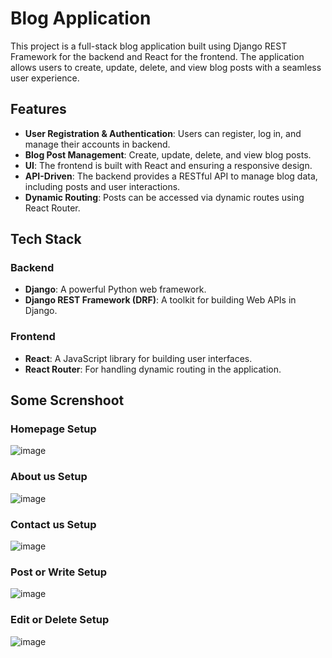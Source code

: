 # Blog Application

This project is a full-stack blog application built using Django REST Framework for the backend and React for the frontend. The application allows users to create, update, delete, and view blog posts with a seamless user experience.

## Features

- **User Registration & Authentication**: Users can register, log in, and manage their accounts in backend.
- **Blog Post Management**: Create, update, delete, and view blog posts.
- **UI**: The frontend is built with React and ensuring a responsive design.
- **API-Driven**: The backend provides a RESTful API to manage blog data, including posts and user interactions.
- **Dynamic Routing**: Posts can be accessed via dynamic routes using React Router.

## Tech Stack

### Backend
- **Django**: A powerful Python web framework.
- **Django REST Framework (DRF)**: A toolkit for building Web APIs in Django.


### Frontend
- **React**: A JavaScript library for building user interfaces.
- **React Router**: For handling dynamic routing in the application.


## Some Screnshoot

### Homepage Setup

![image](https://github.com/user-attachments/assets/e28efa14-02de-4d61-a3b5-af8bde77f6cd)

### About us Setup

![image](https://github.com/user-attachments/assets/83872171-1809-4f77-838f-8f65e1dde01b)

### Contact us Setup

![image](https://github.com/user-attachments/assets/cbc7c70f-95d8-49b7-8746-094ce7c3ff94)

### Post or Write Setup

![image](https://github.com/user-attachments/assets/dca706d5-8860-4f5d-b08e-6eb9236a4d7f)

### Edit or Delete Setup

![image](https://github.com/user-attachments/assets/68541113-8936-4100-845e-24ca12ce4aee)

